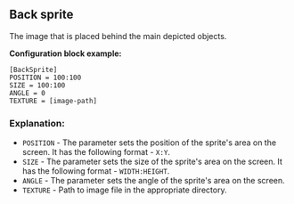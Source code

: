  ## Back sprite

 The image that is placed behind the main depicted objects.

 **Configuration block example:**

    [BackSprite]
    POSITION = 100:100
    SIZE = 100:100
    ANGLE = 0
    TEXTURE = [image-path]

 ### Explanation:

 * `POSITION` - The parameter sets the position of the sprite's area on the screen. It has the following format - `X:Y`.
 * `SIZE` - The parameter sets the size of the sprite's area on the screen. It has the following format - `WIDTH:HEIGHT`.
 * `ANGLE` - The parameter sets the angle of the sprite's area on the screen.
 * `TEXTURE` - Path to image file in the appropriate directory.